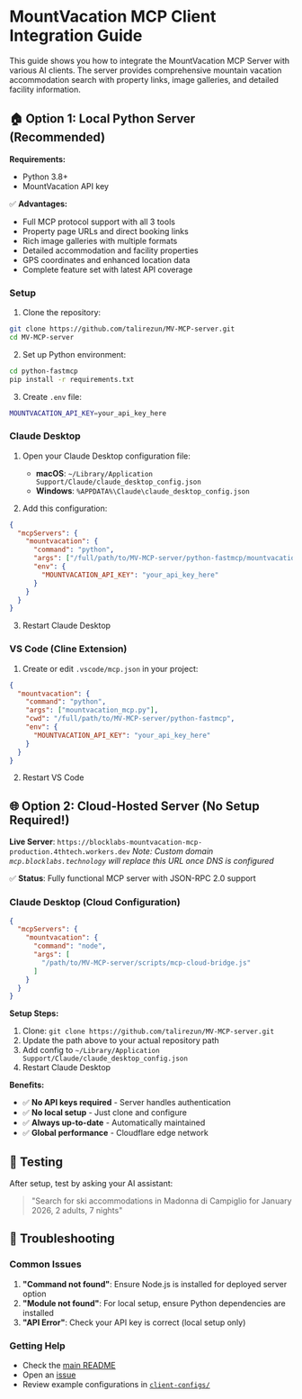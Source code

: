 # MountVacation MCP Client Integration Guide

This guide shows you how to integrate the MountVacation MCP Server with various AI clients. The server provides comprehensive mountain vacation accommodation search with property links, image galleries, and detailed facility information.

## 🏠 Option 1: Local Python Server (Recommended)

**Requirements:**
- Python 3.8+
- MountVacation API key

✅ **Advantages:**
- Full MCP protocol support with all 3 tools
- Property page URLs and direct booking links
- Rich image galleries with multiple formats
- Detailed accommodation and facility properties
- GPS coordinates and enhanced location data
- Complete feature set with latest API coverage

### Setup

1. Clone the repository:
```bash
git clone https://github.com/talirezun/MV-MCP-server.git
cd MV-MCP-server
```

2. Set up Python environment:
```bash
cd python-fastmcp
pip install -r requirements.txt
```

3. Create `.env` file:
```bash
MOUNTVACATION_API_KEY=your_api_key_here
```

### Claude Desktop

1. Open your Claude Desktop configuration file:
   - **macOS**: `~/Library/Application Support/Claude/claude_desktop_config.json`
   - **Windows**: `%APPDATA%\Claude\claude_desktop_config.json`

2. Add this configuration:

```json
{
  "mcpServers": {
    "mountvacation": {
      "command": "python",
      "args": ["/full/path/to/MV-MCP-server/python-fastmcp/mountvacation_mcp.py"],
      "env": {
        "MOUNTVACATION_API_KEY": "your_api_key_here"
      }
    }
  }
}
```

3. Restart Claude Desktop

### VS Code (Cline Extension)

1. Create or edit `.vscode/mcp.json` in your project:

```json
{
  "mountvacation": {
    "command": "python",
    "args": ["mountvacation_mcp.py"],
    "cwd": "/full/path/to/MV-MCP-server/python-fastmcp",
    "env": {
      "MOUNTVACATION_API_KEY": "your_api_key_here"
    }
  }
}
```

2. Restart VS Code

## 🌐 Option 2: Cloud-Hosted Server (No Setup Required!)

**Live Server**: `https://blocklabs-mountvacation-mcp-production.4thtech.workers.dev`
*Note: Custom domain `mcp.blocklabs.technology` will replace this URL once DNS is configured*

✅ **Status**: Fully functional MCP server with JSON-RPC 2.0 support

### Claude Desktop (Cloud Configuration)

```json
{
  "mcpServers": {
    "mountvacation": {
      "command": "node",
      "args": [
        "/path/to/MV-MCP-server/scripts/mcp-cloud-bridge.js"
      ]
    }
  }
}
```

**Setup Steps:**
1. Clone: `git clone https://github.com/talirezun/MV-MCP-server.git`
2. Update the path above to your actual repository path
3. Add config to `~/Library/Application Support/Claude/claude_desktop_config.json`
4. Restart Claude Desktop

**Benefits:**
- ✅ **No API keys required** - Server handles authentication
- ✅ **No local setup** - Just clone and configure
- ✅ **Always up-to-date** - Automatically maintained
- ✅ **Global performance** - Cloudflare edge network

## 🧪 Testing

After setup, test by asking your AI assistant:

> "Search for ski accommodations in Madonna di Campiglio for January 2026, 2 adults, 7 nights"

## 🔧 Troubleshooting

### Common Issues

1. **"Command not found"**: Ensure Node.js is installed for deployed server option
2. **"Module not found"**: For local setup, ensure Python dependencies are installed
3. **"API Error"**: Check your API key is correct (local setup only)

### Getting Help

- Check the [main README](../README.md)
- Open an [issue](https://github.com/talirezun/MV-MCP-server/issues)
- Review example configurations in [`client-configs/`](../client-configs/)
